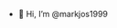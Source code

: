 - 👋 Hi, I’m @markjos1999


<!---
markjos1999/markjos1999 is a ✨ special ✨ repository because its `README.md` (this file) appears on your GitHub profile.
You can click the Preview link to take a look at your changes.
--->
